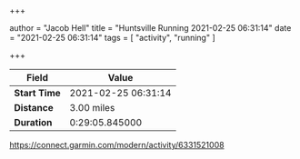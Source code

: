 +++

author = "Jacob Hell"
title = "Huntsville Running 2021-02-25 06:31:14"
date = "2021-02-25 06:31:14"
tags = [
    "activity", "running"
]

+++

<!--more-->

|Field  |Value  |
|--- | --- |
|**Start Time**|2021-02-25 06:31:14|
|**Distance**|3.00 miles|
|**Duration**|0:29:05.845000|

https://connect.garmin.com/modern/activity/6331521008